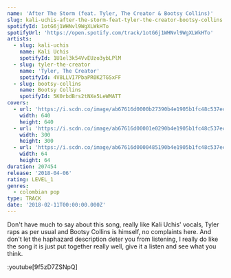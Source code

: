 ```yaml
---
name: 'After The Storm (feat. Tyler, The Creator & Bootsy Collins)'
slug: kali-uchis-after-the-storm-feat-tyler-the-creator-bootsy-collins
spotifyId: 1otG6j1WHNvl9WgXLWkHTo
spotifyUrl: 'https://open.spotify.com/track/1otG6j1WHNvl9WgXLWkHTo'
artists:
  - slug: kali-uchis
    name: Kali Uchis
    spotifyId: 1U1el3k54VvEUzo3ybLPlM
  - slug: tyler-the-creator
    name: 'Tyler, The Creator'
    spotifyId: 4V8LLVI7PbaPR0K2TGSxFF
  - slug: bootsy-collins
    name: Bootsy Collins
    spotifyId: 5K0rbdBrs2tNXe5LeWMATT
covers:
  - url: 'https://i.scdn.co/image/ab67616d0000b27390b4e1905b1fc48c537ec053'
    width: 640
    height: 640
  - url: 'https://i.scdn.co/image/ab67616d00001e0290b4e1905b1fc48c537ec053'
    width: 300
    height: 300
  - url: 'https://i.scdn.co/image/ab67616d0000485190b4e1905b1fc48c537ec053'
    width: 64
    height: 64
duration: 207454
release: '2018-04-06'
rating: LEVEL_1
genres:
  - colombian pop
type: TRACK
date: '2018-02-11T00:00:00.000Z'
---
```

Don't have much to say about this song, really like Kali Uchis' vocals, Tyler raps as per
usual and Bootsy Collins is himself, no complaints here. And don't let the haphazard
description deter you from listening, I really do like the song it is just put together
really well, give it a listen and see what you think.

:youtube[9f5zD7ZSNpQ]

